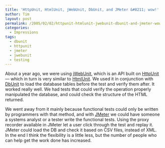 ```yaml
---
title: 'HttpUnit, HtmlUnit, jWebUnit, DbUnit, and JMeter &#8211; wow!'
author: Tim
layout: post
permalink: /2005/02/02/httpunit-htmlunit-jwebunit-dbunit-and-jmeter-wow/
categories:
  - Impressions
tags:
  - dbunit
  - httpunit
  - jmeter
  - jwebunit
  - testing
---
```

About a year ago, we were using [jWebUnit][1], which is an API built on [HttpUnit][2] — which in turn is very similar to [HtmlUnit][3]. We used it in conjunction with [DbUnit][4] to load the database tables before the test and verify them after. It worked really well. We had tests that could verify the operation properly manipulated the database, and could check the structure of the HTML returned.

We went away from it mainly because functional tests could only be written by programmers with that method, and with [JMeter][5] we could have someone a systems analyst or a tester write the functional tests. Using the proxy recorder available in JMeter let a user click through the test and replay it. JMeter could load the DB and check it based on CSV files, instead of XML. In the end I think the flexibility is a little less, but the number of people who can help get the work done has increased.

 [1]: http://jwebunit.sourceforge.net/
 [2]: http://httpunit.sourceforge.net/
 [3]: http://htmlunit.sourceforge.net/
 [4]: http://www.dbunit.org/
 [5]: http://jakarta.apache.org/jmeter/

